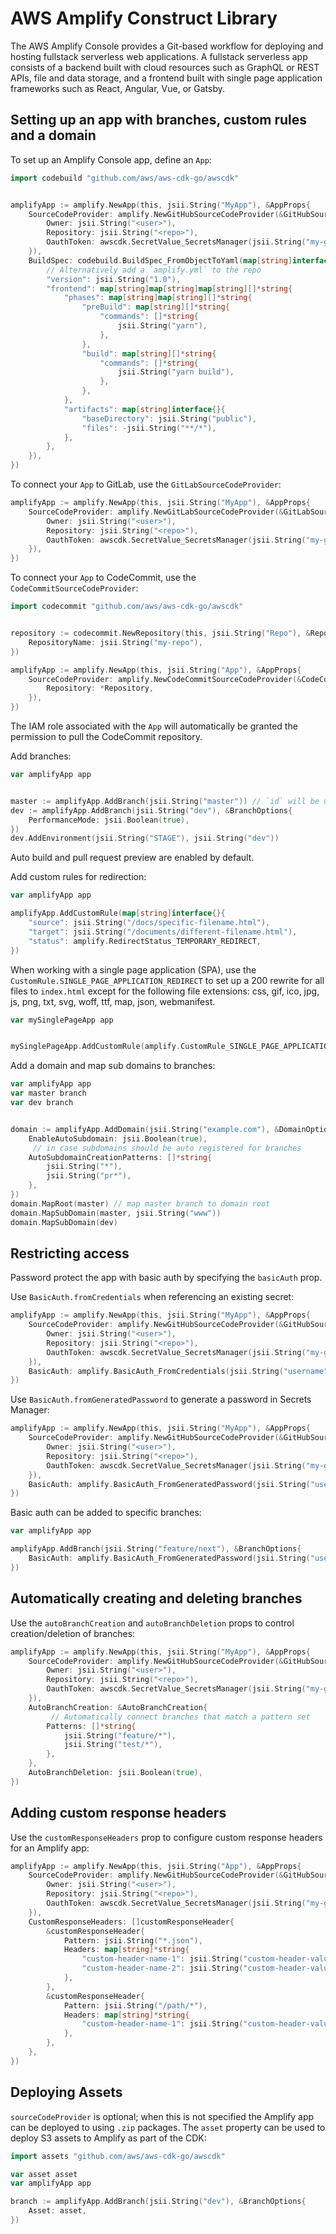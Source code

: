 # AWS Amplify Construct Library

The AWS Amplify Console provides a Git-based workflow for deploying and hosting fullstack serverless web applications. A fullstack serverless app consists of a backend built with cloud resources such as GraphQL or REST APIs, file and data storage, and a frontend built with single page application frameworks such as React, Angular, Vue, or Gatsby.

## Setting up an app with branches, custom rules and a domain

To set up an Amplify Console app, define an `App`:

```go
import codebuild "github.com/aws/aws-cdk-go/awscdk"


amplifyApp := amplify.NewApp(this, jsii.String("MyApp"), &AppProps{
	SourceCodeProvider: amplify.NewGitHubSourceCodeProvider(&GitHubSourceCodeProviderProps{
		Owner: jsii.String("<user>"),
		Repository: jsii.String("<repo>"),
		OauthToken: awscdk.SecretValue_SecretsManager(jsii.String("my-github-token")),
	}),
	BuildSpec: codebuild.BuildSpec_FromObjectToYaml(map[string]interface{}{
		// Alternatively add a `amplify.yml` to the repo
		"version": jsii.String("1.0"),
		"frontend": map[string]map[string]map[string][]*string{
			"phases": map[string]map[string][]*string{
				"preBuild": map[string][]*string{
					"commands": []*string{
						jsii.String("yarn"),
					},
				},
				"build": map[string][]*string{
					"commands": []*string{
						jsii.String("yarn build"),
					},
				},
			},
			"artifacts": map[string]interface{}{
				"baseDirectory": jsii.String("public"),
				"files": -jsii.String("**/*"),
			},
		},
	}),
})
```

To connect your `App` to GitLab, use the `GitLabSourceCodeProvider`:

```go
amplifyApp := amplify.NewApp(this, jsii.String("MyApp"), &AppProps{
	SourceCodeProvider: amplify.NewGitLabSourceCodeProvider(&GitLabSourceCodeProviderProps{
		Owner: jsii.String("<user>"),
		Repository: jsii.String("<repo>"),
		OauthToken: awscdk.SecretValue_SecretsManager(jsii.String("my-gitlab-token")),
	}),
})
```

To connect your `App` to CodeCommit, use the `CodeCommitSourceCodeProvider`:

```go
import codecommit "github.com/aws/aws-cdk-go/awscdk"


repository := codecommit.NewRepository(this, jsii.String("Repo"), &RepositoryProps{
	RepositoryName: jsii.String("my-repo"),
})

amplifyApp := amplify.NewApp(this, jsii.String("App"), &AppProps{
	SourceCodeProvider: amplify.NewCodeCommitSourceCodeProvider(&CodeCommitSourceCodeProviderProps{
		Repository: *Repository,
	}),
})
```

The IAM role associated with the `App` will automatically be granted the permission
to pull the CodeCommit repository.

Add branches:

```go
var amplifyApp app


master := amplifyApp.AddBranch(jsii.String("master")) // `id` will be used as repo branch name
dev := amplifyApp.AddBranch(jsii.String("dev"), &BranchOptions{
	PerformanceMode: jsii.Boolean(true),
})
dev.AddEnvironment(jsii.String("STAGE"), jsii.String("dev"))
```

Auto build and pull request preview are enabled by default.

Add custom rules for redirection:

```go
var amplifyApp app

amplifyApp.AddCustomRule(map[string]interface{}{
	"source": jsii.String("/docs/specific-filename.html"),
	"target": jsii.String("/documents/different-filename.html"),
	"status": amplify.RedirectStatus_TEMPORARY_REDIRECT,
})
```

When working with a single page application (SPA), use the
`CustomRule.SINGLE_PAGE_APPLICATION_REDIRECT` to set up a 200
rewrite for all files to `index.html` except for the following
file extensions: css, gif, ico, jpg, js, png, txt, svg, woff,
ttf, map, json, webmanifest.

```go
var mySinglePageApp app


mySinglePageApp.AddCustomRule(amplify.CustomRule_SINGLE_PAGE_APPLICATION_REDIRECT())
```

Add a domain and map sub domains to branches:

```go
var amplifyApp app
var master branch
var dev branch


domain := amplifyApp.AddDomain(jsii.String("example.com"), &DomainOptions{
	EnableAutoSubdomain: jsii.Boolean(true),
	 // in case subdomains should be auto registered for branches
	AutoSubdomainCreationPatterns: []*string{
		jsii.String("*"),
		jsii.String("pr*"),
	},
})
domain.MapRoot(master) // map master branch to domain root
domain.MapSubDomain(master, jsii.String("www"))
domain.MapSubDomain(dev)
```

## Restricting access

Password protect the app with basic auth by specifying the `basicAuth` prop.

Use `BasicAuth.fromCredentials` when referencing an existing secret:

```go
amplifyApp := amplify.NewApp(this, jsii.String("MyApp"), &AppProps{
	SourceCodeProvider: amplify.NewGitHubSourceCodeProvider(&GitHubSourceCodeProviderProps{
		Owner: jsii.String("<user>"),
		Repository: jsii.String("<repo>"),
		OauthToken: awscdk.SecretValue_SecretsManager(jsii.String("my-github-token")),
	}),
	BasicAuth: amplify.BasicAuth_FromCredentials(jsii.String("username"), awscdk.SecretValue_*SecretsManager(jsii.String("my-github-token"))),
})
```

Use `BasicAuth.fromGeneratedPassword` to generate a password in Secrets Manager:

```go
amplifyApp := amplify.NewApp(this, jsii.String("MyApp"), &AppProps{
	SourceCodeProvider: amplify.NewGitHubSourceCodeProvider(&GitHubSourceCodeProviderProps{
		Owner: jsii.String("<user>"),
		Repository: jsii.String("<repo>"),
		OauthToken: awscdk.SecretValue_SecretsManager(jsii.String("my-github-token")),
	}),
	BasicAuth: amplify.BasicAuth_FromGeneratedPassword(jsii.String("username")),
})
```

Basic auth can be added to specific branches:

```go
var amplifyApp app

amplifyApp.AddBranch(jsii.String("feature/next"), &BranchOptions{
	BasicAuth: amplify.BasicAuth_FromGeneratedPassword(jsii.String("username")),
})
```

## Automatically creating and deleting branches

Use the `autoBranchCreation` and `autoBranchDeletion` props to control creation/deletion
of branches:

```go
amplifyApp := amplify.NewApp(this, jsii.String("MyApp"), &AppProps{
	SourceCodeProvider: amplify.NewGitHubSourceCodeProvider(&GitHubSourceCodeProviderProps{
		Owner: jsii.String("<user>"),
		Repository: jsii.String("<repo>"),
		OauthToken: awscdk.SecretValue_SecretsManager(jsii.String("my-github-token")),
	}),
	AutoBranchCreation: &AutoBranchCreation{
		 // Automatically connect branches that match a pattern set
		Patterns: []*string{
			jsii.String("feature/*"),
			jsii.String("test/*"),
		},
	},
	AutoBranchDeletion: jsii.Boolean(true),
})
```

## Adding custom response headers

Use the `customResponseHeaders` prop to configure custom response headers for an Amplify app:

```go
amplifyApp := amplify.NewApp(this, jsii.String("App"), &AppProps{
	SourceCodeProvider: amplify.NewGitHubSourceCodeProvider(&GitHubSourceCodeProviderProps{
		Owner: jsii.String("<user>"),
		Repository: jsii.String("<repo>"),
		OauthToken: awscdk.SecretValue_SecretsManager(jsii.String("my-github-token")),
	}),
	CustomResponseHeaders: []customResponseHeader{
		&customResponseHeader{
			Pattern: jsii.String("*.json"),
			Headers: map[string]*string{
				"custom-header-name-1": jsii.String("custom-header-value-1"),
				"custom-header-name-2": jsii.String("custom-header-value-2"),
			},
		},
		&customResponseHeader{
			Pattern: jsii.String("/path/*"),
			Headers: map[string]*string{
				"custom-header-name-1": jsii.String("custom-header-value-2"),
			},
		},
	},
})
```

## Deploying Assets

`sourceCodeProvider` is optional; when this is not specified the Amplify app can be deployed to using `.zip` packages. The `asset` property can be used to deploy S3 assets to Amplify as part of the CDK:

```go
import assets "github.com/aws/aws-cdk-go/awscdk"

var asset asset
var amplifyApp app

branch := amplifyApp.AddBranch(jsii.String("dev"), &BranchOptions{
	Asset: asset,
})
```
